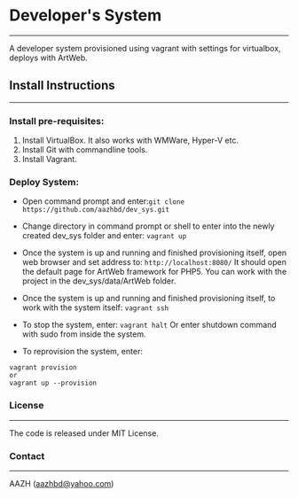 # Developer's System
--------------------

A developer system provisioned using vagrant with settings for virtualbox, deploys with ArtWeb.

## Install Instructions
-----------------------

### Install pre-requisites:

1. Install VirtualBox. It also works with WMWare, Hyper-V etc.
2. Install Git with commandline tools.
3. Install Vagrant.

### Deploy System:

- Open command prompt and enter:``` git clone https://github.com/aazhbd/dev_sys.git ```

- Change directory in command prompt or shell to enter into the newly created dev_sys folder and enter: ``` vagrant up ```

- Once the system is up and running and finished provisioning itself, open web browser and set address to: ``` http://localhost:8080/ ```
It should open the default page for ArtWeb framework for PHP5. You can work with the project in the dev_sys/data/ArtWeb folder.

- Once the system is up and running and finished provisioning itself, to work with the system itself: ``` vagrant ssh ```

- To stop the system, enter: ``` vagrant halt ```
Or enter shutdown command with sudo from inside the system.

- To reprovision the system, enter:
```
vagrant provision
or
vagrant up --provision
```


### License
-----------

The code is released under MIT License.


### Contact
-----------

AAZH (aazhbd@yahoo.com)
